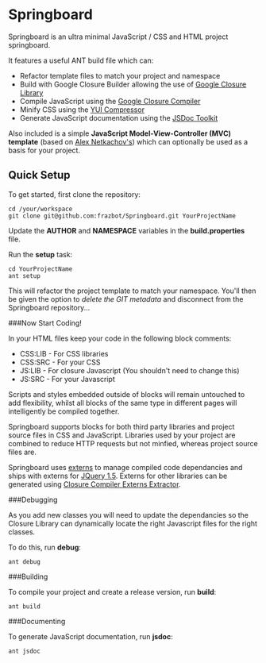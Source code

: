 Springboard
=============

Springboard is an ultra minimal JavaScript / CSS and HTML project springboard.

It features a useful ANT build file which can:

* Refactor template files to match your project and namespace
* Build with Google Closure Builder allowing the use of [Google Closure Library](http://code.google.com/closure/library/)
* Compile JavaScript using the [Google Closure Compiler](http://code.google.com/closure/compiler/)
* Minify CSS using the [YUI Compressor](http://developer.yahoo.com/yui/compressor/)
* Generate JavaScript documentation using the [JSDoc Toolkit](http://code.google.com/p/jsdoc-toolkit/)

Also included is a simple **JavaScript Model-View-Controller (MVC) template** (based on [Alex Netkachov's](http://www.alexatnet.com/content/model-view-controller-mvc-javascript)) which can optionally be used as a basis for your project.

Quick Setup
-------------

To get started, first clone the repository:

	cd /your/workspace
	git clone git@github.com:frazbot/Springboard.git YourProjectName

Update the **AUTHOR** and **NAMESPACE** variables in the **build.properties** file.

Run the **setup** task:
	
	cd YourProjectName
	ant setup

This will refactor the project template to match your namespace. You'll then be given the option to *delete the GIT metadata* and disconnect from the Springboard repository...

###Now Start Coding!

In your HTML files keep your code in the following block comments:
* CSS:LIB - For CSS libraries
* CSS:SRC - For your CSS
* JS:LIB - For closure Javascript (You shouldn't need to change this)
* JS:SRC - For your Javascript

Scripts and styles embedded outside of blocks will remain untouched to add flexibility, whilst all blocks of the same type in different pages will intelligently be compiled together.

Springboard supports blocks for both third party libraries and project source files in CSS and JavaScript. Libraries used by your project are combined to reduce HTTP requests but not minfied, whereas project source files are.

Springboard uses [externs](http://code.google.com/closure/compiler/docs/api-tutorial3.html) to manage compiled code dependancies and ships with externs for [JQuery 1.5](http://jquery.com/). Externs for other libraries can be generated using [Closure Compiler Externs Extractor](http://www.dotnetwise.com/Code/Externs/index.html).

###Debugging

As you add new classes you will need to update the dependancies so the Closure Library can dynamically locate the right Javascript files for the right classes.

To do this, run **debug**:

	ant debug

###Building

To compile your project and create a release version, run **build**:

	ant build

###Documenting

To generate JavaScript documentation, run **jsdoc**:

	ant jsdoc